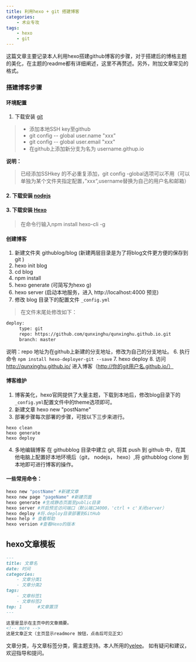 ```yaml
---
title: 利用hexo + git 搭建博客
categories:
	- 术业专攻
tags: 
    - hexo
    - git
---
```

这篇文章主要记录本人利用hexo搭建github博客的步骤，对于搭建后的博格主题的美化，在主题的readme都有详细阐述，这里不再赘述。另外，附加文章常见的格式。

<!-- more -->
### 搭建博客步骤
#### 环境配置
1. 下载安装 [git][1]
> - 添加本地SSH key至github
> - git config -- global user.name "xxx"
> - git config -- global user.email "xxx"
> - 在github上添加新分支为名为 username.githup.io

**说明：**
> 已经添加SSHkey 的不必重复添加，git config -global选项可以不用（可以单独为某个文件夹指定配置，”xxx“,username替换为自己的用户名和邮箱）

#### 2. 下载安装 [nodejs][2]
#### 3. 下载安装 [Hexo][3]
> 在命令行输入npm install hexo-cli -g

#### 创建博客
1.  新建文件夹 githublog/blog (新建两层目录是为了将blog文件更方便的保存到git )
2. hexo init blog
3. cd blog
4. npm install
3. hexo generate (可简写为hexo g)
4. hexo server (启动本地服务，进入 http://localhost:4000 预览)
5. 修改 blog 目录下的配置文件 `_config.yml`
> 在文件末尾处修改如下：
``` xml
deploy:
     type: git
     repo: https://github.com/qunxinghu/qunxinghu.github.io.git
     branch: master
```
说明：repo 地址为在github上新建的分支地址，修改为自己的分支地址。
6.  执行命令 `npm install hexo-deployer-git --save`
7. hexo deploy 
8.  访问 http://qunxinghu.github.io/ 进入博客（http://你的git用户名.github.io/）


#### 博客维护
1. 博客美化，hexo官网提供了大量主题，下载到本地后，修改blog目录下的`_config.yml`配置文件中的theme选项即可。
2. 新建文章   hexo new "postName" 
3. 部署步骤每次部署的步骤，可按以下三步来进行。   
``` powershell?linenums
hexo clean   
hexo generate 
hexo deploy
```
4. 多地编辑博客
在 githubblog 目录中建立 git, 将其 push 到 github 中，在其他电脑上配置好本地环境后（git， nodejs， hexo）,将 githubblog clone 到本地即可进行博客的操作。

#### 一些常用命令：
``` powershell
hexo new "postName" #新建文章
hexo new page "pageName" #新建页面
hexo generate #生成静态页面至public目录
hexo server #开启预览访问端口（默认端口4000，'ctrl + c'关闭server）
hexo deploy #将.deploy目录部署到GitHub
hexo help # 查看帮助
hexo version #查看Hexo的版本
```


## hexo文章模板
```markdown
---
title: 文章名
date: 时间
categories:
	- 文章分类1
	- 文章分类2
tags: 
    - 文章标签1
    - 文章标签2
top: 1 		#文章置顶
---

这里是显示在主页中的文章摘要。
<!-- more -->
这是文章正文（主页显示readmore 按钮，点击后可见正文）
```
文章分类，与文章标签分类，需主题支持。本人所用的[yelee][4]。
如有疑问和建议，欢迎指导和提问。

  [1]: https://git-scm.com/downloads/
  [2]: https://nodejs.org/en/
  [3]: https://hexo.io/zh-cn/
  [4]: https://github.com/MOxFIVE/hexo-theme-yelee